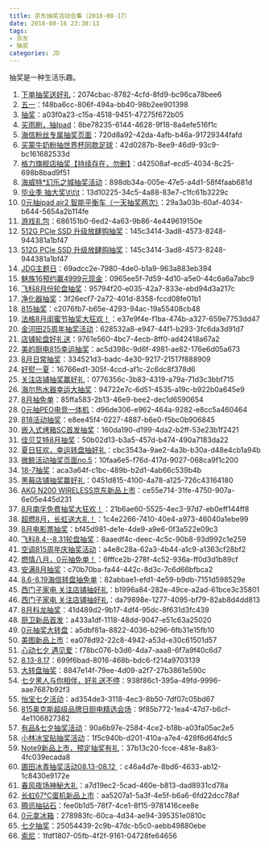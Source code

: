```yaml
---
title: 京东抽奖活动合集（2018-08-17）
date: 2018-08-16 23:38:13
tags:
- 京东
- 抽奖
categories: JD
---
```

抽奖是一种生活乐趣。
<!--more-->
1. [下单抽奖送好礼](https://sale.jd.com/act/CNG3trYx27yEX.html)：2074cbac-8782-4cfd-8fd9-bc96ca78bee6
2. [五一](https://sale.jd.com/act/N4gL8sZJXe.html)：f48ba6cc-806f-494a-bb40-98b2ee901398
3. [抽奖](https://sale.jd.com/act/dtToP3gx7OCBKD.html)：a03f0a23-c15a-4518-9451-47275f672b05
4. [买雨刷，抽Ipad](https://sale.jd.com/act/svlrndtxmo416.html)：8be78235-6144-4628-9f18-8a4efe516f1c
5. [海信粉丝专属抽奖页面](https://sale.jd.com/act/4toMzG5jeX2CZwuv.html)：720d8a92-42da-4afb-b46a-91729344fafd
6. [买蒙牛奶粉抽世界杯同款足球](https://sale.jd.com/act/UGbprCcw0m.html)：42d0287b-8ee9-46d9-93c9-bc161682533d
7. [格力旗舰店抽奖【持续存在，勿删】](https://sale.jd.com/act/sxY35ojWkC.html)：d42508af-ecd5-4034-8c25-698b8bad9f51
8. [海威特*幻乐之城抽奖活动](https://sale.jd.com/act/NrmetHp2Fi4L.html)：898db34a-005e-47e5-a4d1-58f4faab681d
9. [毕业季 抽大奖\t\t\t](https://sale.jd.com/act/3SLPZ5Ybj7FDU.html)：13d10225-34c5-4a88-83e7-c1fc61b3229c
10. [0元抽ipad air2 智能平衡车（一天抽奖两次）](https://sale.jd.com/act/O1QBMSd2KTEHzhmf.html)：29a3a03b-60af-4034-b644-5654a2b114fe
11. [游戏礼包](https://sale.jd.com/act/BClHxZN1mRrb5P.html)：686151b0-6ed2-4a63-9b86-4e449619150e
12. [512G PCIe SSD 升级放肆购抽奖](https://sale.jd.com/act/wn5vkNI2pueb.html)：145c3414-3ad8-4573-8248-944381a1bf47
13. [512G PCIe SSD 升级放肆购抽奖](https://sale.jd.com/act/wn5vkNI2pueb.html)：145c3414-3ad8-4573-8248-944381a1bf47
14. [JDG主题日](https://sale.jd.com/act/54UKarxO8bmMsICT.html)：69adcc2e-7980-4de0-b1a9-963a883eb394
15. [魅族16预约赢4999元现金](https://sale.jd.com/act/InqRKmz0tg.html)：0965ee5f-7d59-4d10-a5e0-44c6a6a7abc9
16. [飞科8月份轮盘抽奖](https://sale.jd.com/act/sVzvBGkcQH4t6RIF.html)：95794f20-e035-42a7-833e-ebd94d3a217c
17. [净化器抽奖](https://sale.jd.com/act/Gn0bVrw6XIEWdv1O.html)：3f26ecf7-2a72-401d-8358-fccd08fe01b1
18. [815抽奖](https://sale.jd.com/act/xXCmUAV6lBLH.html)：c2076fb7-b65e-4293-94ac-19a55408cb48
19. [法格8月闺蜜节抽奖大狂欢！](https://sale.jd.com/act/7chvfJ3XKNFxMTL.html)：e37e9f4e-f1ba-474b-a327-659e7753dd47
20. [金河田25周年抽奖活动](https://sale.jd.com/act/QAmkEj6bL0Bl.html)：628532a8-e947-44f1-b293-3fc6da3d91d7
21. [店铺轮盘好礼送](https://sale.jd.com/act/PF3wtQqluDfS5gEy.html)：9761e560-4bc7-4ecb-8ff0-ad42418a67a2
22. [美的厨电815幸运抽奖](https://sale.jd.com/act/gKAD16BqTM.html)：ac5d398c-9d6f-4981-ae82-176e6d05a673
23. [8月日常抽奖](https://sale.jd.com/act/KxyLPzScgJo.html)：334521d3-badc-4e30-9217-21517f888909
24. [好熨一夏](https://sale.jd.com/act/AZoct2q1BOhTU.html)：16766ed1-305f-4ccd-af1c-2c6dc8f378d6
25. [关注店铺抽奖赢好礼](https://sale.jd.com/act/DhKrOjXnFcGL.html)：0776356c-3b83-4319-a79a-71d3c3bbf715
26. [海尔热水器幸运大抽奖](https://sale.jd.com/act/cXIprbGntixYU1.html)：94722e7c-6d51-4535-a19c-b922b0a645e9
27. [8月抽免单](https://sale.jd.com/act/Ofzk8FVbXa.html)：85ffa583-2b13-46e9-bee2-dec1d6590654
28. [0元抽PEO电竞一体机](https://sale.jd.com/act/elxwYjKU40oOF7.html)：d96de306-e962-464a-9282-e8cc5a460464
29. [818活动抽奖](https://sale.jd.com/act/YwJvQOrbPKaLE2.html)：e8ee45f4-0227-4887-b6e0-f5bc0b906845
30. [嵌入式烤箱SC首发抽奖](https://sale.jd.com/act/q4YumPVZCFJl5R0z.html)：160da190-d199-4da2-b2ff-53e23b1f2421
31. [佳贝艾特8月抽奖](https://sale.jd.com/act/KxyLPzScgJo.html)：50b02d13-b3a5-457d-b474-490a7183da22
32. [夏日狂欢，幸运转盘抽好礼](https://sale.jd.com/act/DTNh7q8yWQgosK.html)：cbc3543a-9ae2-4a3b-b30a-d48e4cb1a94b
33. [微鲸活动抽奖页面no.5](https://sale.jd.com/act/dLW5AFnisJq6.html)：10faa6e5-f76d-417d-9027-068ca9f1c200
34. [18-7抽奖](https://sale.jd.com/act/uzYr0eWdgPSs2vo.html)：aca3a64f-c1bc-489b-b2d1-4ab66c539b4b
35. [黑莓店铺抽奖赢好礼](https://sale.jd.com/act/AWtJKHVCUQxN.html)：0451d815-4100-4a78-a125-726c43164180
36. [AKG N200 WIRELESS京东新品上市](https://sale.jd.com/act/1GNsfoFw3JdDq7I.html)：ce55e714-31fe-4750-907a-6e05e445d231
37. [8月南孚免费抽奖大狂欢！](https://sale.jd.com/act/xUvpngu6t0.html)：21b6ae60-5525-4ec3-97d7-eb0eff144ff8
38. [超燃8月，长虹送大礼！](https://sale.jd.com/act/QmTvS13ybal0gf.html)：1c4e2266-7410-40e4-a973-46040a1ebe99
39. [8月电影票抽奖](https://sale.jd.com/act/rgk7zN3o5Ci.html)：bf45d981-de1e-4de9-a9e6-0f3a522e09c3
40. [飞科8.4--8.31轮盘抽奖](https://sale.jd.com/act/lejBKAWUctaGOdSN.html)：8aaedf4c-deec-4c5c-90b8-93d992c1e259
41. [空调815周年庆抽奖活动](https://sale.jd.com/act/Vf1TRWbkmaJ4.html)：a4e8c28a-62a3-4b44-a1c9-a1363cf28bf2
42. [燃情八月，0元抽免单！](https://sale.jd.com/act/0yZmAx5o6WXkg.html)：6fffce2b-278f-4c52-936a-ff0d3d1b89cf
43. [安满8月抽奖](https://sale.jd.com/act/04IQKT1aivoL5bR.html)：c70b70ba-fa44-442c-8d3c-7c6d66bfbca2
44. [8.6-8.19海信转盘抽免单](https://sale.jd.com/act/PREzgwreDpq4Jxs8.html)：82abbae1-efd1-4e59-b9db-7151d598529e
45. [西门子家电   关注店铺抽好礼](https://sale.jd.com/act/WqFkmJcIODt1oEs.html)：b1996a84-282e-49ce-a2ad-61bce3c35801
46. [西门子家电   关注店铺抽好礼](https://sale.jd.com/act/WqFkmJcIODt1oEs.html)：da79898e-1277-4095-bf79-82ab8d4dd813
47. [8月科龙抽奖](https://sale.jd.com/act/oMeBjgbZqW.html)：41d489d2-9b17-4df4-95dc-8f631d3fc439
48. [厨卫新品首发](https://sale.jd.com/act/fUtriqgZOy.html)：a433a1df-1118-48dd-9047-e51c63a25020
49. [0元抽奖大转盘](https://sale.jd.com/act/DhKrOjXnFcGL.html)：a5dbf81a-8822-4036-b296-6fb31e15fb10
50. [美图新品上市](https://sale.jd.com/act/vKBZ5HGJxFRAT.html)：ea078d92-22c8-4942-a53d-e30c61501d57
51. [心动七夕 遇见爱](https://sale.jd.com/act/3OkJyKzbVqnAaWc.html)：f78bc076-b3d6-4da7-aaa8-6f7a9f40c6d7
52. [8.13-8.17](https://sale.jd.com/act/oRg8wMfiEOkjUJ.html)：699f6bad-8016-468b-bdc6-f214a9703139
53. [大转盘抽奖](https://sale.jd.com/act/aIG1wPZYOiq4mH.html)：8847e14f-79ee-4d09-a2f7-27b3861e590c
54. [七夕黑人与你相伴，好礼送不停](https://sale.jd.com/act/vD3tJPFVjgW.html)：938f86c1-395a-49fd-9996-aae7687b92f3
55. [怡宝七夕活动](https://sale.jd.com/act/OG4CVqKaurhFIJk.html)：ad354de3-3118-4ec3-8b50-7df07c05bd67
56. [815奥克斯超级品牌日厨电精选会场](https://sale.jd.com/act/Qxsp0raHgRb.html)：9f85b772-1ea4-47d7-b6cf-4e1106827382
57. [有品&七夕抽奖活动](https://sale.jd.com/act/SPEwQtUTW6nqp.html)：90a6b97e-2584-4ce2-b18b-a03fa05ac2e5
58. [小林冰宝贴抽奖活动](https://sale.jd.com/act/H5WsyiaYSU0f4Cd.html)：1f5c940b-d201-410a-a7e4-428f6d64fdc5
59. [Note9新品上市，预定抽奖有礼](https://sale.jd.com/act/3qzJEYrob4SB2f.html)：37b13c20-fcce-481e-8a83-4fc039ecada8
60. [圃田冰青抽奖活动08.13-08.12 ](https://sale.jd.com/act/GNsI2WwlnmPE.html)：c46a4d7e-8bd6-4633-ab12-1c8430e9172e
61. [春风夜场神秘大礼](https://sale.jd.com/act/WNJk1Dbv2jwTz.html)：a7d19ec2-5cad-460e-b813-dad8931cd78a
62. [长虹67℃蛋机新品上市](https://sale.jd.com/act/7j3v5VJuONTlx.html)：aa5207a1-5a3f-4e5f-b6a6-6fd22dcc78af
63. [腾讯抽钻石](https://sale.jd.com/act/F0pQGTwZxy.html)：fee0b1d5-78f7-4ce1-8f15-9781416cee8e
64. [0元拿冰箱](https://sale.jd.com/act/pxe5JOWDIKTG3.html)：278983fc-60ca-4d34-ae94-395351e0810c
65. [七夕抽奖](https://sale.jd.com/act/hlLOtk86PCQsUp.html)：25054439-2c9b-47dc-b5c0-aebb49880ebe
66. [索尼](https://sale.jd.com/act/76laPe14hsiXWUgE.html)：1fdf1807-05fb-4f2f-9161-04728fe64656
